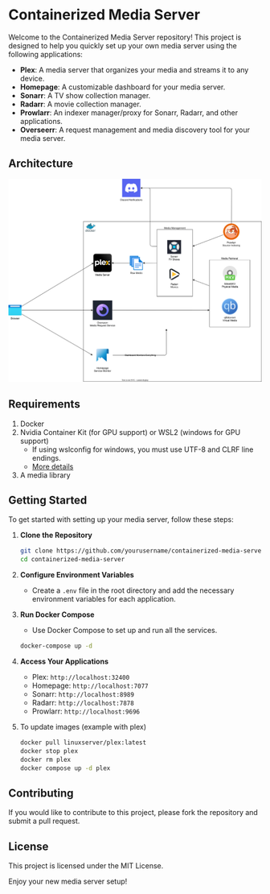 # Containerized Media Server

Welcome to the Containerized Media Server repository! This project is designed to help you quickly set up your own media server using the following applications:

- **Plex**: A media server that organizes your media and streams it to any device.
- **Homepage**: A customizable dashboard for your media server.
- **Sonarr**: A TV show collection manager.
- **Radarr**: A movie collection manager.
- **Prowlarr**: An indexer manager/proxy for Sonarr, Radarr, and other applications.
- **Overseerr**: A request management and media discovery tool for your media server.

## Architecture

![Architecture](./diagram.drawio.svg)

## Requirements

1. Docker
2. Nvidia Container Kit (for GPU support) or WSL2 (windows for GPU support)
    - If using wslconfig for windows, you must use UTF-8 and CLRF line endings.
    - [More details]( https://github.com/microsoft/WSL/issues/5389)
3. A media library

## Getting Started

To get started with setting up your media server, follow these steps:

1. **Clone the Repository**

    ```sh
    git clone https://github.com/yourusername/containerized-media-server.git
    cd containerized-media-server
    ```

2. **Configure Environment Variables**
    - Create a `.env` file in the root directory and add the necessary environment variables for each application.

3. **Run Docker Compose**
    - Use Docker Compose to set up and run all the services.

    ```sh
    docker-compose up -d
    ```

4. **Access Your Applications**
    - Plex: `http://localhost:32400`
    - Homepage: `http://localhost:7077`
    - Sonarr: `http://localhost:8989`
    - Radarr: `http://localhost:7878`
    - Prowlarr: `http://localhost:9696`

5. To update images (example with plex)

    ```sh
    docker pull linuxserver/plex:latest
    docker stop plex
    docker rm plex
    docker compose up -d plex
    ```

## Contributing

If you would like to contribute to this project, please fork the repository and submit a pull request.

## License

This project is licensed under the MIT License.

Enjoy your new media server setup!
